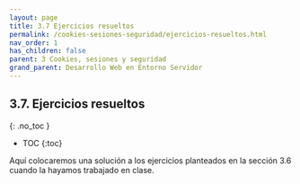 ```yaml
---
layout: page
title: 3.7 Ejercicios resueltos
permalink: /cookies-sesiones-seguridad/ejercicios-resueltos.html
nav_order: 1
has_children: false
parent: 3 Cookies, sesiones y seguridad
grand_parent: Desarrollo Web en Entorno Servidor
---
```


## 3.7. Ejercicios resueltos
{: .no_toc }

- TOC
{:toc}

Aquí colocaremos una solución a los ejercicios planteados en la sección 3.6 cuando la hayamos trabajado en clase.